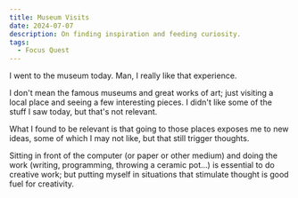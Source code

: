 ```yaml
---
title: Museum Visits
date: 2024-07-07
description: On finding inspiration and feeding curiosity.
tags:
  - Focus Quest
---
```


I went to the museum today. Man, I really like that experience.

I don't mean the famous museums and great works of art; just visiting a local place and seeing a few interesting pieces. I didn't like some of the stuff I saw today, but that's not relevant.

What I found to be relevant is that going to those places exposes me to new ideas, some of which I may not like, but that still trigger thoughts.

Sitting in front of the computer (or paper or other medium) and doing the work (writing, programming, throwing a ceramic pot...) is essential to do creative work; but putting myself in situations that stimulate thought is good fuel for creativity.
